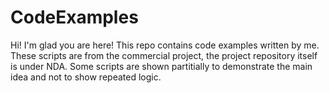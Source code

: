 # CodeExamples
Hi! I'm glad you are here!
This repo contains code examples written by me.
These scripts are from the commercial project, the project repository itself is under NDA.
Some scripts are shown partitially to demonstrate the main idea and not to show repeated logic.
